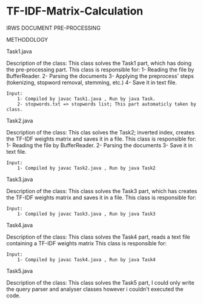 # TF-IDF-Matrix-Calculation
IRWS DOCUMENT PRE-PROCESSING

METHODOLOGY 

  Task1.java
 
  Description of the class:
 	This class solves the Task1 part, which has doing the pre-processing part.
   This class is responsible for:
 		1- Reading the file by BufferReader.
 		2- Parsing the documents
 		3- Applying the preprocess' steps (tokenizing, stopword removal, stemming, etc.)
 		4- Save it in text file.
 
 	Input:
 		1- Compiled by javac Task1.java , Run by java Task.
 		2- stopwords.txt => stopwords list; This part automaticly taken by class.
 
  Task2.java
 
  Description of the class:
 	This clas solves the Task2; inverted index, creates the TF-IDF weights matrix and saves it in a file.
   This class is responsible for:
 		1- Reading the file by BufferReader.
 		2- Parsing the documents
 		3- Save it in text file.
 
 
 	Input:
 		1- Compiled by javac Task2.java , Run by java Task2
 
  Task3.java
 
  Description of the class:
 	This class solves the Task3 part, which has creates the TF-IDF weights matrix and saves it in a file.
   This class is responsible for:
 
 
 	Input:
 		1- Compiled by javac Task3.java , Run by java Task3
 
  Task4.java
 
  Description of the class:
 	This class solves the Task4 part, reads a text file containing a TF-IDF weights matrix
   This class is responsible for:
 
 
 	Input:
 		1- Compiled by javac Task4.java , Run by java Task4
 
 
  Task5.java
 
  Description of the class:
 	This class solves the Task5 part, I could only write the query parser and analyser 	classes however i couldn't executed the code.

